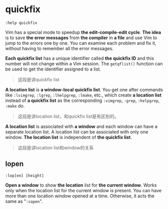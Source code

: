 # quickfix

```vim
:help quickfix
```

Vim has a special mode to speedup **the edit-compile-edit cycle**.  **The idea** is to save **the error messages** from **the compiler** in **a file** and use Vim to jump to the errors one by one.  You can examine each problem and fix it, without having to remember all the error messages.

**Each quickfix list** has a unique identifier called **the quickfix ID** and this number will not change within a Vim session. The `getqflist()` function can be used to get the identifier assigned to a list. 

> 这段是讲quickfix list

**A location list** is **a window-local quickfix list**. You get one after commands like `:lvimgrep`, `:lgrep`, `:lhelpgrep`, `:lmake`, etc., which create **a location list** instead of **a quickfix list** as the corresponding `:vimgrep`, `:grep`, `:helpgrep`, `:make` do.

> 这段是讲location list，和quickfix list是有区别的。

**A location list** is associated with **a window** and each window can have a separate location list.  A location list can be associated with only one window.  **The location list** is independent of **the quickfix list**.

> 这段是讲location list和window的关系

## lopen

```vim
:lop[en] [height]	
```

**Open a window** to show **the location** list for **the current window**. Works only when the location list for the current window is present.  You can have more than one location window opened at a time.  Otherwise, it acts the same as "`:copen`".
